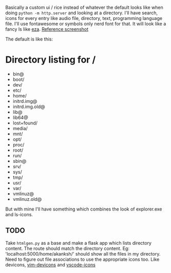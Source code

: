 Basically a custom ui / rice instead of whatever the default looks like when doing ```python -m http.server``` and looking at a directory.
I'll have search, icons for every entry like audio file, directory, text, programming language file.
I'll use fontawesome or symbols only nerd font for that.
It will look like a fancy ls like [eza](https://github.com/eza-community/eza).
[Reference screenshot](https://github.com/sebastiencs/ls-icons/raw/master/image/ls.jpg)

The default is like this:

# Directory listing for /

- bin@
- boot/
- dev/
- etc/
- home/
- initrd.img@
- initrd.img.old@
- lib@
- lib64@
- lost+found/
- media/
- mnt/
- opt/
- proc/
- root/
- run/
- sbin@
- srv/
- sys/
- tmp/
- usr/
- var/
- vmlinuz@
- vmlinuz.old@

But with mine I'll have something which combines the look of explorer.exe and ls-icons.

## TODO

Take ``htmlgen.py`` as a base and make a flask app which lists directory content.
The route should match the directory content.
Eg: 'localhost:5000/home/akanksh/' should show all the files in my directory.
Need to figure out file associations to use the appropriate icons too.
Like devicons, [vim-devicons](https://github.com/ryanoasis/vim-devicons) and [vscode-icons](https://github.com/vscode-icons/vscode-icons)
